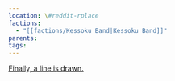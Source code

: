 ```yaml
---
location: \#reddit-rplace
factions:
  - "[[factions/Kessoku Band|Kessoku Band]]"
parents: 
tags: 
---
```

[Finally, a line is drawn.](discord://discord.com/channels/1093664259273130084/1131230952119615600/1131575755726405662)
